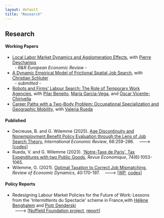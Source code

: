 ```yaml
---
layout: default
title: "Research"
---
```


## Research

#### Working Papers
<div class="rlist">
  <ul>
    <!-- EcoGeo -->
    <li> <a href="https://papers.ssrn.com/sol3/papers.cfm?abstract_id=3941989" target="_blank">Local Labor Market Dynamics and Agglomeration Effects</a>,
      with <a href="https://sites.google.com/site/pierredeschampsecon" target="_blank">Pierre Deschamps</a>
      <br> &nbsp; <i> - R&R European Economic Review - </i>
    </li>
    <!-- GeoMob -->
    <li> <a href="https://papers.ssrn.com/sol3/papers.cfm?abstract_id=4517222" target="_blank">A Dynamic Empirical Model of Frictional Spatial Job Search</a>,
      with <a href="https://christianschluter.github.io" target="_blank">Christian Schluter</a>
      <br> &nbsp; <i> - submitted - </i>
    </li>
        <!-- Robots -->
    <li> <a href="https://www.nottingham.ac.uk/gep/documents/papers/2024/24-02.pdf" target="_blank">Robots and Firms’ Labour Search: The Role of Temporary Work Agencies</a>,
      with <a href="https://www.uv.es/~beneito" target="_blank"> Pilar Beneito</a>, 
      <a href="https://mgarcia-vega.wixsite.com/mariagarciavega" target="_blank"> Mar&iacute;a Garc&iacute;a-Vega</a>, 
      and <a href="https://scholar.google.es/citations?user=OuwooxUAAAAJ&hl=es" target="_blank"> &Oacute;scar Vicente-Chirivella</a>
    </li>
        <!-- Couples -->
    <li> <a href="https://research.upjohn.org/up_workingpapers/346" target="_blank">Career Paths with a Two-Body Problem: Occupational Specialization and Geographic Mobility</a>,
      with <a href="https://www.valeriarueda.org" target="_blank"> Valeria Rueda</a>
    </li>
  </ul>
</div>



#### Published
<div class="rlist">
  <ul>
    <!-- RDD paper -->
    <li> Decreuse, B. and G. Wilemme (2025). <a href="http://doi.org/10.1111/iere.12726" target="_blank">Age Discontinuity and Nonemployment Benefit Policy Evaluation through the Lens of Job Search Theory</a>, <i>International Economic Review</i>, 66:259-286.
      &nbsp;&nbsp; ---> [<a href="https://github.com/gwilemme/RDD_age_disc" target="_blank">codes</a>]
    </li>
    <!-- NotreDame -->
    <li> Rueda, V. and G. Wilemme (2023). <a href="https://doi.org/10.3917/reco.746.1053" target="_blank">'Notre-Taxe de Paris', Tax Expenditures with two Public Goods</a>, <i>Revue Economique</i>, 74(6):1053-1065.
    </li>
    <!-- Tax paper -->
    <li> Wilemme, G. (2021). <a href="https://doi.org/10.1016/j.red.2020.09.011" target="_blank">Optimal Taxation to Correct Job Mismatching</a>, <i>Review of Economic Dynamics</i>, 40:170-197. &nbsp;&nbsp; ---> [<a href="assets/papers/opmismatch.pdf" target="_blank">WP</a>, <a href="https://github.com/gwilemme/Opmismatch" target="_blank">codes</a>]
    </li>
  </ul>
</div>



#### Policy Reports
<div class="rlist">
  <ul>
    <li> Redesigning Labour Market Policies for the Future of Work: Lessons from the 'Intermittents du Spectacle' scheme in France,with <a href="https://sites.google.com/view/helenebenghalem" target="_blank">Hélène Benghalem</a> and <a href="https://sites.google.com/site/piotrdenderski/" target="_blank">Piotr Denderski</a> 
<br> &nbsp; ---> [<a href="https://www.nuffieldfoundation.org/project/redesigning-labour-market-policies-future-of-work" target="_blank">Nuffield Foundation project</a>,
                <a href="https://figshare.le.ac.uk/articles/report/Redesigning_Labour_Market_Policies_for_the_Future_of_Work_Lessons_from_the_Intermittents_du_Spectacle_scheme_in_France/24793638" target="_blank">report</a>]
      </li> 
  </ul>
</div>

<!--
- [Age Discontinuity and Nonemployment Benefit Policy Evaluation through the Lens of Job Search Theory](assets/papers/RDD_age_disc.pdf){:target="_blank"}, *R&R International Economic Review*,
<br> with [Bruno Decreuse](https://sites.google.com/site/brunodecreuseecon/){:target="_blank"}

- [Local Labor Market Dynamics and Agglomeration Effects](https://papers.ssrn.com/sol3/papers.cfm?abstract_id=3941989){:target="_blank"},
<br> with [Pierre Deschamps](https://sites.google.com/site/pierredeschampsecon/){:target="_blank"} 

- [A Dynamic Empirical Model of Frictional Spatial Job Search](https://papers.ssrn.com/sol3/papers.cfm?abstract_id=4517222){:target="_blank"},
<br> with [Christian Schluter](https://christianschluter.github.io/){:target="_blank"} 

- [Career Paths with a Two-Body Problem: Occupational Specialization and Geographic Mobility](https://research.upjohn.org/up_workingpapers/346/){:target="_blank"},
<br> with [Valeria Rueda](https://www.valeriarueda.org/){:target="_blank"}, more recent version upon request

- [Robots and Firms’ Labour Search: The Role of Temporary Work Agencies](https://www.nottingham.ac.uk/gep/documents/papers/2024/24-02.pdf){:target="_blank"},
<br> with [Pilar Beneito](https://www.uv.es/~beneito/){:target="_blank"}, [Mar&iacute;a Garc&iacute;a-Vega](https://mgarcia-vega.wixsite.com/mariagarciavega){:target="_blank"} and [&Ograve;scar Vicente-Chirivella](https://scholar.google.es/citations?user=OuwooxUAAAAJ&hl=es){:target="_blank"}
-->


<!--
- Optimal Taxation to Correct Job Mismatching, *Review of Economic Dynamics*, 2021
<br> &nbsp; -> [[article](https://www.sciencedirect.com/science/article/abs/pii/S1094202520300934){:target="_blank"}, [WP version](assets/papers/opmismatch.pdf){:target="_blank"}, [codes](https://github.com/gwilemme/Opmismatch/){:target="_blank"}]

- 'Notre-Taxe de Paris', Tax Expenditures with two Public Goods. *Revue Economique*, 2023,
<br> with [Valeria Rueda](https://www.valeriarueda.org/){:target="_blank"}
<br> &nbsp; -> [[article](https://www.cairn-int.info/journal-revue-economique-2023-6-page-1053.htm){:target="_blank"}]
-->
